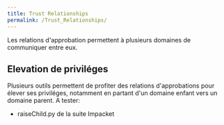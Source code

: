 ```yaml
---
title: Trust Relationships
permalink: /Trust_Relationships/
---
```


Les relations d'approbation permettent à plusieurs domaines de communiquer entre eux.

Elevation de priviléges
-----------------------
Plusieurs outils permettent de profiter des relations d'approbations pour élever ses priviléges, notamment en partant d'un domaine enfant vers un domaine parent.
A tester:
* raiseChild.py de la suite Impacket
